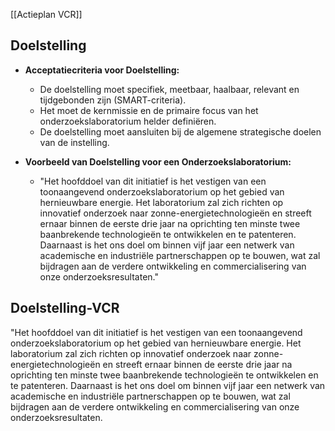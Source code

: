 [[Actieplan VCR]]

## Doelstelling

- **Acceptatiecriteria voor Doelstelling:**
  - De doelstelling moet specifiek, meetbaar, haalbaar, relevant en tijdgebonden zijn (SMART-criteria).
  - Het moet de kernmissie en de primaire focus van het onderzoekslaboratorium helder definiëren.
  - De doelstelling moet aansluiten bij de algemene strategische doelen van de instelling.

- **Voorbeeld van Doelstelling voor een Onderzoekslaboratorium:**
  - "Het hoofddoel van dit initiatief is het vestigen van een toonaangevend onderzoekslaboratorium op het gebied van hernieuwbare energie. Het laboratorium zal zich richten op innovatief onderzoek naar zonne-energietechnologieën en streeft ernaar binnen de eerste drie jaar na oprichting ten minste twee baanbrekende technologieën te ontwikkelen en te patenteren. Daarnaast is het ons doel om binnen vijf jaar een netwerk van academische en industriële partnerschappen op te bouwen, wat zal bijdragen aan de verdere ontwikkeling en commercialisering van onze onderzoeksresultaten."

## Doelstelling-VCR
"Het hoofddoel van dit initiatief is het vestigen van een toonaangevend onderzoekslaboratorium op het gebied van hernieuwbare energie. Het laboratorium zal zich richten op innovatief onderzoek naar zonne-energietechnologieën en streeft ernaar binnen de eerste drie jaar na oprichting ten minste twee baanbrekende technologieën te ontwikkelen en te patenteren. Daarnaast is het ons doel om binnen vijf jaar een netwerk van academische en industriële partnerschappen op te bouwen, wat zal bijdragen aan de verdere ontwikkeling en commercialisering van onze onderzoeksresultaten.

